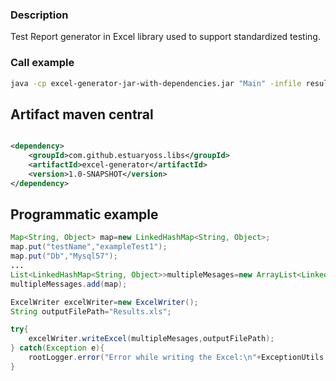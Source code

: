### Description

Test Report generator in Excel library used to support standardized testing.

### Call example

```bash
java -cp excel-generator-jar-with-dependencies.jar "Main" -infile results.json -outfile testResults.xlsx
```

## Artifact maven central

```xml

<dependency>
    <groupId>com.github.estuaryoss.libs</groupId>
    <artifactId>excel-generator</artifactId>
    <version>1.0-SNAPSHOT</version>
</dependency>
```

## Programmatic example

```java
Map<String, Object> map=new LinkedHashMap<String, Object>;
map.put("testName","exampleTest1");
map.put("Db","Mysql57");
...
List<LinkedHashMap<String, Object>>multipleMesages=new ArrayList<LinkedHashMap<String, Object>>();
multipleMessages.add(map);

ExcelWriter excelWriter=new ExcelWriter();
String outputFilePath="Results.xls";

try{
    excelWriter.writeExcel(multipleMesages,outputFilePath);
} catch(Exception e){
    rootLogger.error("Error while writing the Excel:\n"+ExceptionUtils.getStackTrace(e));
}
```
